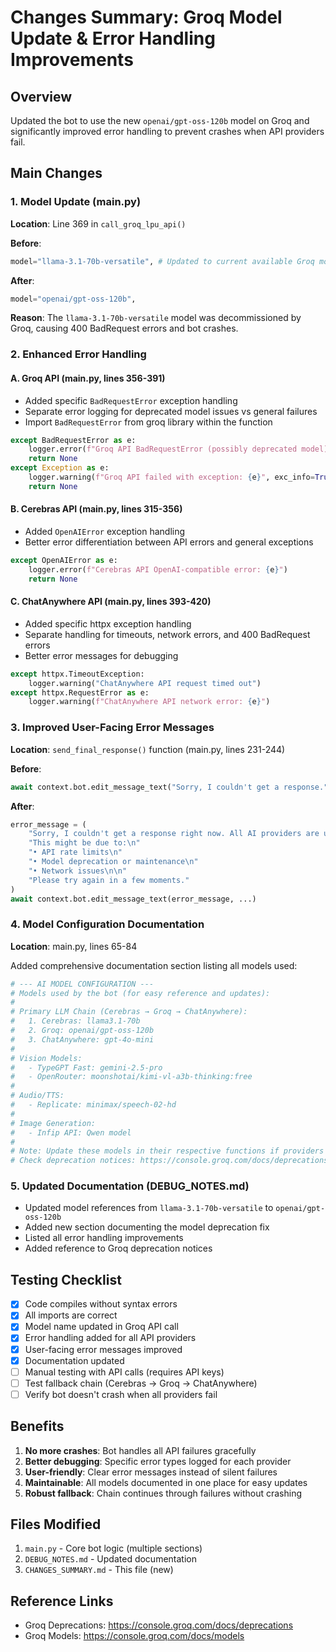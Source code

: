 # Changes Summary: Groq Model Update & Error Handling Improvements

## Overview
Updated the bot to use the new `openai/gpt-oss-120b` model on Groq and significantly improved error handling to prevent crashes when API providers fail.

## Main Changes

### 1. Model Update (main.py)
**Location**: Line 369 in `call_groq_lpu_api()`

**Before**:
```python
model="llama-3.1-70b-versatile", # Updated to current available Groq model
```

**After**:
```python
model="openai/gpt-oss-120b",
```

**Reason**: The `llama-3.1-70b-versatile` model was decommissioned by Groq, causing 400 BadRequest errors and bot crashes.

### 2. Enhanced Error Handling

#### A. Groq API (main.py, lines 356-391)
- Added specific `BadRequestError` exception handling
- Separate error logging for deprecated model issues vs general failures
- Import `BadRequestError` from groq library within the function

```python
except BadRequestError as e:
    logger.error(f"Groq API BadRequestError (possibly deprecated model): {e}")
    return None
except Exception as e:
    logger.warning(f"Groq API failed with exception: {e}", exc_info=True)
    return None
```

#### B. Cerebras API (main.py, lines 315-356)
- Added `OpenAIError` exception handling
- Better error differentiation between API errors and general exceptions

```python
except OpenAIError as e:
    logger.error(f"Cerebras API OpenAI-compatible error: {e}")
    return None
```

#### C. ChatAnywhere API (main.py, lines 393-420)
- Added specific httpx exception handling
- Separate handling for timeouts, network errors, and 400 BadRequest errors
- Better error messages for debugging

```python
except httpx.TimeoutException:
    logger.warning("ChatAnywhere API request timed out")
except httpx.RequestError as e:
    logger.warning(f"ChatAnywhere API network error: {e}")
```

### 3. Improved User-Facing Error Messages

**Location**: `send_final_response()` function (main.py, lines 231-244)

**Before**:
```python
await context.bot.edit_message_text("Sorry, I couldn't get a response.", ...)
```

**After**:
```python
error_message = (
    "Sorry, I couldn't get a response right now. All AI providers are unavailable.\n"
    "This might be due to:\n"
    "• API rate limits\n"
    "• Model deprecation or maintenance\n"
    "• Network issues\n\n"
    "Please try again in a few moments."
)
await context.bot.edit_message_text(error_message, ...)
```

### 4. Model Configuration Documentation

**Location**: main.py, lines 65-84

Added comprehensive documentation section listing all models used:

```python
# --- AI MODEL CONFIGURATION ---
# Models used by the bot (for easy reference and updates):
# 
# Primary LLM Chain (Cerebras → Groq → ChatAnywhere):
#   1. Cerebras: llama3.1-70b
#   2. Groq: openai/gpt-oss-120b
#   3. ChatAnywhere: gpt-4o-mini
#
# Vision Models:
#   - TypeGPT Fast: gemini-2.5-pro
#   - OpenRouter: moonshotai/kimi-vl-a3b-thinking:free
#
# Audio/TTS:
#   - Replicate: minimax/speech-02-hd
#
# Image Generation:
#   - Infip API: Qwen model
#
# Note: Update these models in their respective functions if providers deprecate them.
# Check deprecation notices: https://console.groq.com/docs/deprecations
```

### 5. Updated Documentation (DEBUG_NOTES.md)

- Updated model references from `llama-3.1-70b-versatile` to `openai/gpt-oss-120b`
- Added new section documenting the model deprecation fix
- Listed all error handling improvements
- Added reference to Groq deprecation notices

## Testing Checklist

- [x] Code compiles without syntax errors
- [x] All imports are correct
- [x] Model name updated in Groq API call
- [x] Error handling added for all API providers
- [x] User-facing error messages improved
- [x] Documentation updated
- [ ] Manual testing with API calls (requires API keys)
- [ ] Test fallback chain (Cerebras → Groq → ChatAnywhere)
- [ ] Verify bot doesn't crash when all providers fail

## Benefits

1. **No more crashes**: Bot handles all API failures gracefully
2. **Better debugging**: Specific error types logged for each provider
3. **User-friendly**: Clear error messages instead of silent failures
4. **Maintainable**: All models documented in one place for easy updates
5. **Robust fallback**: Chain continues through failures without crashing

## Files Modified

1. `main.py` - Core bot logic (multiple sections)
2. `DEBUG_NOTES.md` - Updated documentation
3. `CHANGES_SUMMARY.md` - This file (new)

## Reference Links

- Groq Deprecations: https://console.groq.com/docs/deprecations
- Groq Models: https://console.groq.com/docs/models
